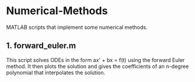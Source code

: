# Numerical-Methods
MATLAB scripts that implement some numerical methods.

## 1. forward_euler.m

This script solves ODEs in the form ax' + bx = f(t) using the forward Euler method. It then plots the solution and gives the coefficients of an n-degree polynomial that interpolates the solution.
